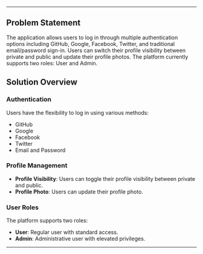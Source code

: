 
---

## Problem Statement

The application allows users to log in through multiple authentication options including GitHub, Google, Facebook, Twitter, and traditional email/password sign-in. Users can switch their profile visibility between private and public and update their profile photos. The platform currently supports two roles: User and Admin.

## Solution Overview

### Authentication
Users have the flexibility to log in using various methods:
- GitHub
- Google
- Facebook
- Twitter
- Email and Password

### Profile Management
- **Profile Visibility**: Users can toggle their profile visibility between private and public.
- **Profile Photo**: Users can update their profile photo.

### User Roles
The platform supports two roles:
- **User**: Regular user with standard access.
- **Admin**: Administrative user with elevated privileges.

---
